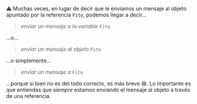:warning: Muchas veces, en lugar de decir que le enviamos un mensaje al objeto apuntado por la referencia `Fito`, podemos llegar a decir...

> _enviar un mensaje a la variable_ `Fito`

...o...

> _enviar un mensaje al objeto_ `Fito`

...o simplemente...

> _enviar un mensaje a_ `Fito`

...porque si bien no es del todo correcto, es más breve :sweat_smile:. Lo importante es que entiendas que *siempre* estamos enviando el mensaje al objeto a través de una referencia. 